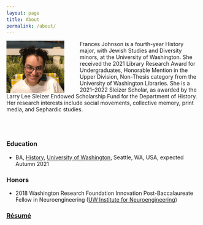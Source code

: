 ```yaml
---
layout: page
title: About
permalink: /about/
---
```


<div><img src="https://github.com/francesnjohnson/francesnjohnson.github.io/raw/master/imgs/profile.jpg" align="left" alt="AJ Photo" width="30%" style="margin: 0px 40px 0px 0px;"/><p>Frances Johnson is a fourth-year History major, with Jewish Studies and Diversity minors, at the University of Washington. She received the 2021 Library Research Award for Undergraduates, Honorable Mention in the Upper Division, Non-Thesis category from the University of Washington Libraries. She is a 2021–2022 Sleizer Scholar, as awarded by the Larry Lee Sleizer Endowed Scholarship Fund for the Department of History. Her research interests include social movements, collective memory, print media, and Sephardic studies.</p><br><br></div>

### Education
* BA, <a href="https://history.washington.edu">History</a>, <a href="https://www.washington.edu">University of Washington</a>, Seattle, WA, USA, expected Autumn 2021

### Honors
* 2018 Washington Research Foundation Innovation Post-Baccalaureate Fellow in Neuroengineering ([UW Institute for Neuroengineering](http://uwin.washington.edu/students/post-bacs/current/))

### [Résumé](https://aidanjohnson.github.io/johnsonaidan_resume/johnsonaidan_resume.pdf)
